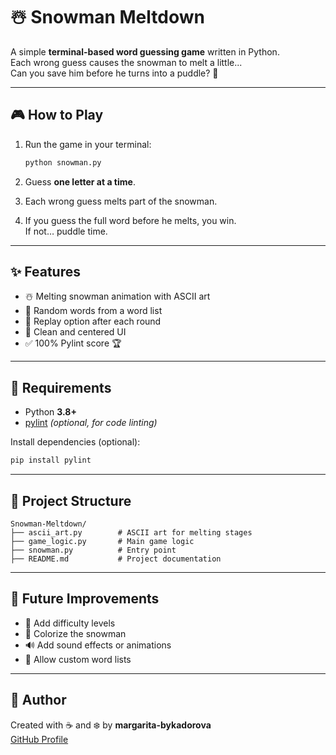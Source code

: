 # ☃️ Snowman Meltdown

A simple **terminal-based word guessing game** written in Python.  
Each wrong guess causes the snowman to melt a little...  
Can you save him before he turns into a puddle? 🫠

---

## 🎮 How to Play

1. Run the game in your terminal:

   ```bash
   python snowman.py
   ```

2. Guess **one letter at a time**.  
3. Each wrong guess melts part of the snowman.  
4. If you guess the full word before he melts, you win.  
   If not… puddle time.

---

## ✨ Features

- ☃️ Melting snowman animation with ASCII art  
- 🧠 Random words from a word list  
- 🔁 Replay option after each round  
- 🧭 Clean and centered UI  
- ✅ 100% Pylint score 🏆

---

## 🧰 Requirements

- Python **3.8+**
- [pylint](https://pypi.org/project/pylint/) *(optional, for code linting)*

Install dependencies (optional):

```bash
pip install pylint
```

---

## 🧠 Project Structure

```
Snowman-Meltdown/
├── ascii_art.py        # ASCII art for melting stages
├── game_logic.py       # Main game logic
├── snowman.py          # Entry point
├── README.md           # Project documentation
```

---

## 🚀 Future Improvements

- 🎯 Add difficulty levels  
- 🎨 Colorize the snowman  
- 🔊 Add sound effects or animations  
- 📝 Allow custom word lists

---

## 🧑 Author

Created with ☕ and ❄️ by **margarita-bykadorova**  
[GitHub Profile](https://github.com/margarita-bykadorova)

